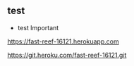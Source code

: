 ## test
* test
Important 

https://fast-reef-16121.herokuapp.com

https://git.heroku.com/fast-reef-16121.git
